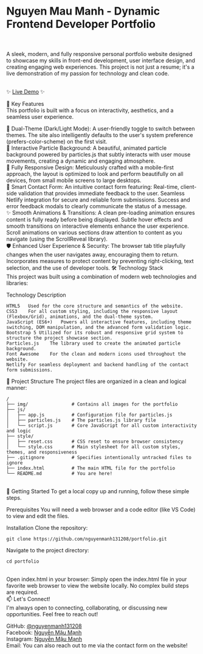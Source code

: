 <h1>Nguyen Mau Manh - Dynamic Frontend Developer Portfolio</h1> <br><br>
A sleek, modern, and fully responsive personal portfolio website designed to showcase my skills in front-end development, user interface design, and creating engaging web experiences. This project is not just a resume; it's a live demonstration of my passion for technology and clean code.<br><br>

✨ <a href="https://maumanh.netlify.app">Live Demo</a> ✨<br>

🚀 Key Features<br>
This portfolio is built with a focus on interactivity, aesthetics, and a seamless user experience.<br>

🎨 Dual-Theme (Dark/Light Mode): A user-friendly toggle to switch between themes. The site also intelligently defaults to the user's system preference (prefers-color-scheme) on the first visit.<br>
🌌 Interactive Particle Background: A beautiful, animated particle background powered by particles.js that subtly interacts with user mouse movements, creating a dynamic and engaging atmosphere.<br>
📱 Fully Responsive Design: Meticulously crafted with a mobile-first approach, the layout is optimized to look and perform beautifully on all devices, from small mobile screens to large desktops.<br>
📝 Smart Contact Form: An intuitive contact form featuring:
Real-time, client-side validation that provides immediate feedback to the user.
Seamless Netlify integration for secure and reliable form submissions.
Success and error feedback modals to clearly communicate the status of a message.<br>
✨ Smooth Animations & Transitions:
A clean pre-loading animation ensures content is fully ready before being displayed.
Subtle hover effects and smooth transitions on interactive elements enhance the user experience.<br>
Scroll animations on various sections draw attention to content as you navigate (using the ScrollReveal library).<br>
🛡️ Enhanced User Experience & Security:
The browser tab title playfully changes when the user navigates away, encouraging them to return.
Incorporates measures to protect content by preventing right-clicking, text selection, and the use of developer tools.
🛠️ Technology Stack<br>
This project was built using a combination of modern web technologies and libraries:

Technology	Description
```
HTML5	Used for the core structure and semantics of the website.
CSS3	For all custom styling, including the responsive layout (Flexbox/Grid), animations, and the dual-theme system.
JavaScript (ES6+)	Powers all interactive features, including theme switching, DOM manipulation, and the advanced form validation logic.
Bootstrap 5	Utilized for its robust and responsive grid system to structure the project showcase section.
Particles.js	The library used to create the animated particle background.
Font Awesome	For the clean and modern icons used throughout the website.
Netlify	For seamless deployment and backend handling of the contact form submissions.
```
📂 Project Structure
The project files are organized in a clean and logical manner:
```
/
├── img/                # Contains all images for the portfolio
├── js/
│   ├── app.js          # Configuration file for particles.js
│   ├── particles.js    # The particles.js library file
│   └── script.js       # Core JavaScript for all custom interactivity and logic
├── style/
│   ├── reset.css       # CSS reset to ensure browser consistency
│   └── style.css       # Main stylesheet for all custom styles, themes, and responsiveness
├── .gitignore          # Specifies intentionally untracked files to ignore
├── index.html          # The main HTML file for the portfolio
└── README.md           # You are here!
``` 
<br>
🚀 Getting Started
To get a local copy up and running, follow these simple steps.<br>

Prerequisites
You will need a web browser and a code editor (like VS Code) to view and edit the files.

Installation
Clone the repository:<br>
```
git clone https://github.com/nguyenmanh131208/portfolio.git
```
Navigate to the project directory:<br>
```
cd portfolio
```
<br>
Open index.html in your browser: Simply open the index.html file in your favorite web browser to view the website locally. No complex build steps are required.<br>
📫 Let's Connect!<br>
I'm always open to connecting, collaborating, or discussing new opportunities. Feel free to reach out!

GitHub: <a href="https://github.com/nguyenmanh131208">@nguyenmanh131208</a><br>
Facebook: <a href="https://facebook.com/NMMiuEm">Nguyễn Mậu Mạnh</a><br>
Instagram: <a href="https://instagram.com/NMMiuEm">Nguyễn Mậu Mạnh</a><br>
Email: You can also reach out to me via the contact form on the website!